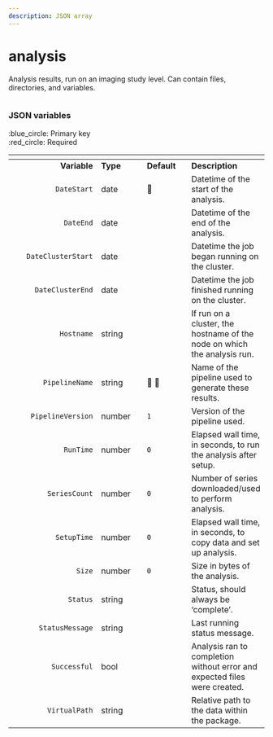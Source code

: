 ```yaml
---
description: JSON array
---
```


# analysis

Analysis results, run on an imaging study level. Can contain files, directories, and variables.

<figure><img src="https://mermaid.ink/img/pako:eNqVlF1vmzAUhv9K5CoSkSAiEU2JK_Wqu5mmTVrvJm48fEi8Akb-0MKi_PfZBjuB9qLlAr8HP-_x8bHMGZWcAsLoIEh3XHz7WbQL8wjOVZI8daR8JQeIxnH1eJ2Nvr78-O7UyoCUKBLZ1y1iE7AOataCjIKaEXDqQLAGWiWjGz2jbGrKSuXWSKxivCWiXw2U-5o8Sf37D5QmkRc-yzh_EFx3pCV1L5mMXJT40KPeatMpTZkpfRzfIRogUguDePEOQ4U-yMi9w-yQ0C5h9mtXcMPb6VDrvMrlcrAka3tIgjSyYrU9Jys99Ba1fbCgnJzVcnnTeItdwwG-xgv3YeV94VBdHWMweHw0c_iNWIPXg8FHE0PYguprWITyLVPju6qqYtMtwV8hoUQeiRCkx9upabLKZ4yzLnzGOmnFR4wzezjRj3in2wwOuE_TePDguyzLRp38ZVQdcdadUIwaEA1h1Fz_s81VIHWEBgqEjaRQEV2rAhXtxaC6M92HL5QpLhCuSC0hRkQr_tK3JcJKaPDQMyPmb9IEyly5X5xPYoTP6IRwGqMe4W26W-_y7CHf5ZuHbb7P8kuM_jlHut4PT36_32x22zy__Acl7pR2?type=png" alt=""><figcaption></figcaption></figure>

### JSON variables

:blue\_circle: Primary key\
:red\_circle: Required

<table data-header-hidden data-full-width="true"><thead><tr><th width="215" align="right"></th><th width="108.00000000000003"></th><th width="102"></th><th></th></tr></thead><tbody><tr><td align="right"><strong>Variable</strong></td><td><strong>Type</strong></td><td><strong>Default</strong></td><td><strong>Description</strong></td></tr><tr><td align="right"><code>DateStart</code></td><td>date</td><td><span data-gb-custom-inline data-tag="emoji" data-code="1f534">🔴</span></td><td>Datetime of the start of the analysis.</td></tr><tr><td align="right"><code>DateEnd</code></td><td>date</td><td></td><td>Datetime of the end of the analysis.</td></tr><tr><td align="right"><code>DateClusterStart</code></td><td>date</td><td></td><td>Datetime the job began running on the cluster.</td></tr><tr><td align="right"><code>DateClusterEnd</code></td><td>date</td><td></td><td>Datetime the job finished running on the cluster.</td></tr><tr><td align="right"><code>Hostname</code></td><td>string</td><td></td><td>If run on a cluster, the hostname of the node on which the analysis run.</td></tr><tr><td align="right"><code>PipelineName</code></td><td>string</td><td><span data-gb-custom-inline data-tag="emoji" data-code="1f534">🔴</span> <span data-gb-custom-inline data-tag="emoji" data-code="1f535">🔵</span></td><td>Name of the pipeline used to generate these results.</td></tr><tr><td align="right"><code>PipelineVersion</code></td><td>number</td><td><code>1</code></td><td>Version of the pipeline used.</td></tr><tr><td align="right"><code>RunTime</code></td><td>number</td><td><code>0</code></td><td>Elapsed wall time, in seconds, to run the analysis after setup.</td></tr><tr><td align="right"><code>SeriesCount</code></td><td>number</td><td><code>0</code></td><td>Number of series downloaded/used to perform analysis.</td></tr><tr><td align="right"><code>SetupTime</code></td><td>number</td><td><code>0</code></td><td>Elapsed wall time, in seconds, to copy data and set up analysis.</td></tr><tr><td align="right"><code>Size</code></td><td>number</td><td><code>0</code></td><td>Size in bytes of the analysis.</td></tr><tr><td align="right"><code>Status</code></td><td>string</td><td></td><td>Status, should always be ‘complete’.</td></tr><tr><td align="right"><code>StatusMessage</code></td><td>string</td><td></td><td>Last running status message.</td></tr><tr><td align="right"><code>Successful</code></td><td>bool</td><td></td><td>Analysis ran to completion without error and expected files were created.</td></tr><tr><td align="right"><code>VirtualPath</code></td><td>string</td><td></td><td>Relative path to the data within the package.</td></tr></tbody></table>
